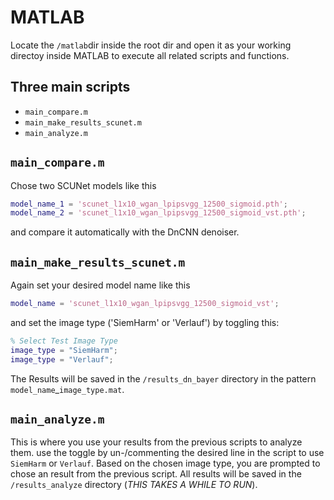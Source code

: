 # MATLAB

Locate the `/matlab`dir inside the root dir and open it as your working directoy inside MATLAB to execute all related scripts and functions.

## Three main scripts
* `main_compare.m`
* `main_make_results_scunet.m`
* `main_analyze.m`

## `main_compare.m`
Chose two SCUNet models like this
```matlab
model_name_1 = 'scunet_l1x10_wgan_lpipsvgg_12500_sigmoid.pth';
model_name_2 = 'scunet_l1x10_wgan_lpipsvgg_12500_sigmoid_vst.pth';
```
and compare it automatically with the DnCNN denoiser.

## `main_make_results_scunet.m`
Again set your desired model name like this
```matlab
model_name = 'scunet_l1x10_wgan_lpipsvgg_12500_sigmoid_vst';
```
and set the image type ('SiemHarm' or 'Verlauf') by toggling this:
```matlab
% Select Test Image Type
image_type = "SiemHarm";
image_type = "Verlauf";
```
The Results will be saved in the `/results_dn_bayer` directory in the pattern `model_name`_`image_type.mat`.

## `main_analyze.m`
This is where you use your results from the previous scripts to analyze them.
use the toggle by un-/commenting the desired line in the script to use `SiemHarm` or `Verlauf`. Based on the chosen image type, you are prompted to chose an result from the previous script.
All results will be saved in the `/results_analyze` directory (*THIS TAKES A WHILE TO RUN*).
